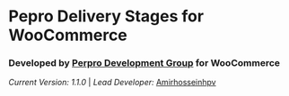 **Pepro Delivery Stages for WooCommerce**
==========================

### **Developed by** [Perpro Development Group](https://pepro.dev/) for WooCommerce

*Current Version: 1.1.0* \| *Lead Developer:* [Amirhosseinhpv](https://hpv.im/)

